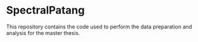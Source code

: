 # SpectralPatang
This repository contains the code used to perform the data preparation and analysis for the master thesis.
